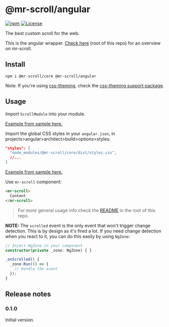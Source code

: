# @mr-scroll/angular

[![npm](https://img.shields.io/npm/v/@mr-scroll/angular.svg)](https://www.npmjs.com/package/@mr-scroll/angular)
[![License](https://img.shields.io/badge/license-MIT-blue.svg)](https://opensource.org/licenses/MIT)

The best custom scroll for the web.

This is the angular wrapper. [Check here](../..) (root of this repo) for an overview on mr-scroll.

## Install

```
npm i @mr-scroll/core @mr-scroll/angular
```

Note: If you're using [css-theming](https://github.com/mrahhal/css-theming), check the [css-theming support package](../css-theming).

## Usage

Import `ScrollModule` into your module.

[Example from sample here.](https://github.com/mrahhal/mr-scroll/blob/0780d36414c7032a5853daa53ec390cc9427537c/samples/angular/src/app/app.module.ts#L19)

Import the global CSS styles in your `angular.json`, in projects>angular>architect>build>options>styles:
```json
"styles": [
  "node_modules/@mr-scroll/core/dist/styles.css",
  //...
]
```

[Example from sample here.](https://github.com/mrahhal/mr-scroll/blob/0780d36414c7032a5853daa53ec390cc9427537c/samples/angular/angular.json#L34)

Use `mr-scroll` component:
```html
<mr-scroll>
  Content
</mr-scroll>
```

> For more general usage info check the [README](../..) in the root of this repo.

**NOTE:** The `scrolled` event is the only event that won't trigger change detection. This is by design as it's fired a lot. If you need change detection when you react to it, you can do this easily by using `NgZone`:
```ts
// Inject NgZone in your component
constructor(private _zone: NgZone) { }

_onScrolled() {
  _zone.Run(() => {
    // Handle the event
  });
}
```

## Release notes

### 0.1.0

Initial version.
